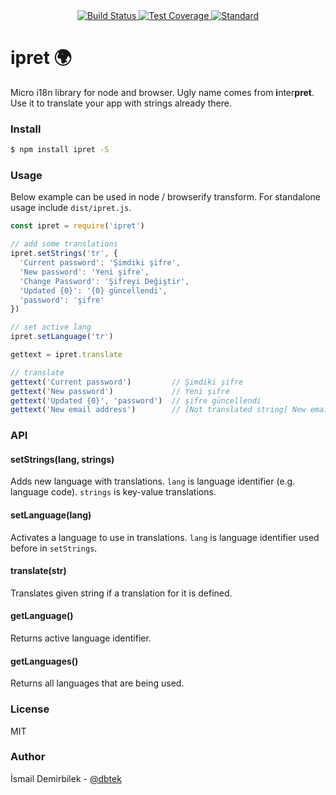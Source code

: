 <div style="text-align: center">
  <!-- Build Status -->
  <a href="https://travis-ci.org/dbtek/ipret">
    <img src="https://img.shields.io/travis/dbtek/ipret/master.svg?style=flat-square"
      alt="Build Status" />
  </a>
  <!-- Test Coverage -->
  <a href="https://codecov.io/github/dbtek/ipret">
    <img src="https://img.shields.io/codecov/c/github/dbtek/ipret/master.svg?style=flat-square"
      alt="Test Coverage" />
  </a>
  <!-- Standard -->
  <a href="https://codecov.io/github/dbtek/ipret">
    <img src="https://img.shields.io/badge/code%20style-standard-brightgreen.svg?style=flat-square"
      alt="Standard" />
  </a>
</div>

ipret :earth_africa:
=====
Micro i18n library for node and browser. Ugly name comes from **i**nter**pret**. Use it to translate your app with strings already there.

### Install
```bash
$ npm install ipret -S
```

### Usage
Below example can be used in node / browserify transform. For standalone usage include `dist/ipret.js`.
```js
const ipret = require('ipret')

// add some translations
ipret.setStrings('tr', {
  'Current password': 'Şimdiki şifre',
  'New password': 'Yeni şifre',
  'Change Password': 'Şifreyi Değiştir',
  'Updated {0}': '{0} güncellendi',
  'password': 'şifre'
})

// set active lang
ipret.setLanguage('tr')

gettext = ipret.translate

// translate
gettext('Current password')         // Şimdiki şifre
gettext('New password')             // Yeni şifre
gettext('Updated {0}', 'password')  // şifre güncellendi
gettext('New email address')        // [Not translated string] New email address
```

### API

#### setStrings(lang, strings)
Adds new language with translations. `lang` is language identifier (e.g. language code). `strings` is key-value translations.

#### setLanguage(lang)
Activates a language to use in translations. `lang` is language identifier used before in `setStrings`.

#### translate(str)
Translates given string if a translation for it is defined.

#### getLanguage()
Returns active language identifier.

#### getLanguages()
Returns all languages that are being used.

### License
MIT

### Author
İsmail Demirbilek - [@dbtek](https://twitter.com/dbtek)
